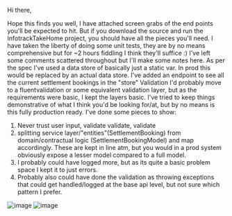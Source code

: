 
Hi there,

Hope this finds you well,
I have attached screen grabs of the end points you'll be expected to hit. But if you download the source and run the InfotrackTakeHome project, you should have all the pieces you'll need.
I have taken the liberty of doing some unit tests, they are by no means comprehensive but for ~2 hours fiddling I think they'll suffice :)
I've left some comments scattered throughout but I'll make some notes here.
As per the spec I've used a data store of basically just a static var. In prod this would be replaced by an actual data store.
I've added an endpoint to see all the current settlement bookings in the "store"
Validation I'd probably move to a fluentvalidation or some equivalent validation layer, but as the requirements were basic, I kept the layers basic.
I've tried to keep things demonstrative of what I think you'd be looking for/at, but by no means is this fully production ready. I've done some pieces to show:
1. Never trust user input, validate validate, validate
2. splitting service layer/"entities"(SettlementBooking) from domain/contractual logic (SettlementBookingModel) and map accordingly. These are kept in line atm, but you would in a prod system obviously expose a lesser model compared to a full model.
3. I probably could have logged more, but as its quite a basic problem space I kept it to just errors.
4. Probably also could have done the validation as throwing exceptions that could get handled/logged at the base api level, but not sure which pattern I prefer. 

![image](https://github.com/tsunamisukoto/InfotrackTakeHome/assets/11450584/99fba959-44c2-4aaa-8140-e27c2705ab52)
![image](https://github.com/tsunamisukoto/InfotrackTakeHome/assets/11450584/706e8795-9224-4405-91db-3ae206a599a2)
